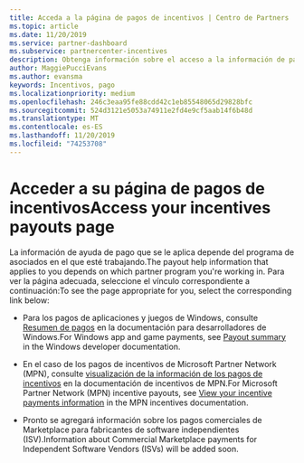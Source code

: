 ```yaml
---
title: Acceda a la página de pagos de incentivos | Centro de Partners
ms.topic: article
ms.date: 11/20/2019
ms.service: partner-dashboard
ms.subservice: partnercenter-incentives
description: Obtenga información sobre el acceso a la información de pago. Esto se aplica a los pagos de aplicaciones y juegos de Windows, así como a los pagos de incentivos de MPN.
author: MaggiePucciEvans
ms.author: evansma
keywords: Incentivos, pago
ms.localizationpriority: medium
ms.openlocfilehash: 246c3eaa95fe88cdd42c1eb85548065d29828bfc
ms.sourcegitcommit: 524d3121e5053a74911e2fd4e9cf5aab14f6b48d
ms.translationtype: MT
ms.contentlocale: es-ES
ms.lasthandoff: 11/20/2019
ms.locfileid: "74253708"
---
```

# <a name="access-your-incentives-payouts-page"></a><span data-ttu-id="04660-105">Acceder a su página de pagos de incentivos</span><span class="sxs-lookup"><span data-stu-id="04660-105">Access your incentives payouts page</span></span>

<span data-ttu-id="04660-106">La información de ayuda de pago que se le aplica depende del programa de asociados en el que esté trabajando.</span><span class="sxs-lookup"><span data-stu-id="04660-106">The payout help information that applies to you depends on which partner program you're working in.</span></span> <span data-ttu-id="04660-107">Para ver la página adecuada, seleccione el vínculo correspondiente a continuación:</span><span class="sxs-lookup"><span data-stu-id="04660-107">To see the page appropriate for you, select the corresponding link below:</span></span>

- <span data-ttu-id="04660-108">Para los pagos de aplicaciones y juegos de Windows, consulte [Resumen de pagos](https://docs.microsoft.com/windows/uwp/publish/payout-summary) en la documentación para desarrolladores de Windows.</span><span class="sxs-lookup"><span data-stu-id="04660-108">For Windows app and game payments, see [Payout summary](https://docs.microsoft.com/windows/uwp/publish/payout-summary) in the Windows developer documentation.</span></span>

- <span data-ttu-id="04660-109">En el caso de los pagos de incentivos de Microsoft Partner Network (MPN), consulte [visualización de la información de los pagos de incentivos](understand-incentive-payouts.md) en la documentación de incentivos de MPN.</span><span class="sxs-lookup"><span data-stu-id="04660-109">For Microsoft Partner Network (MPN) incentive payouts, see [View your incentive payments information](understand-incentive-payouts.md) in the MPN incentives documentation.</span></span>

- <span data-ttu-id="04660-110">Pronto se agregará información sobre los pagos comerciales de Marketplace para fabricantes de software independientes (ISV).</span><span class="sxs-lookup"><span data-stu-id="04660-110">Information about Commercial Marketplace payments for Independent Software Vendors (ISVs) will be added soon.</span></span>
